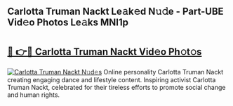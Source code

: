 ## Carlotta Truman Nackt Le𝚊k𝚎d N𝚞𝚍e - Part-UBE Vid𝚎o Photos Le𝚊ks MNI1p

# <h2><a href="http://fb18hq.evod.top/?m=Carlotta+Truman+Nackt">🔗 👉🔴 Carlotta Truman Nackt Vid𝚎o Ph𝚘t𝚘s</a></h2>

[![Carlotta Truman Nackt N𝚞d𝚎s](https://i.imgur.com/8V9OHl7.gif)](http://fb18hq.evod.top/?m=Carlotta+Truman+Nackt)
Online personality Carlotta Truman Nackt creating engaging dance and lifestyle content. Inspiring activist Carlotta Truman Nackt, celebrated for their tireless efforts to promote social change and human rights. 
